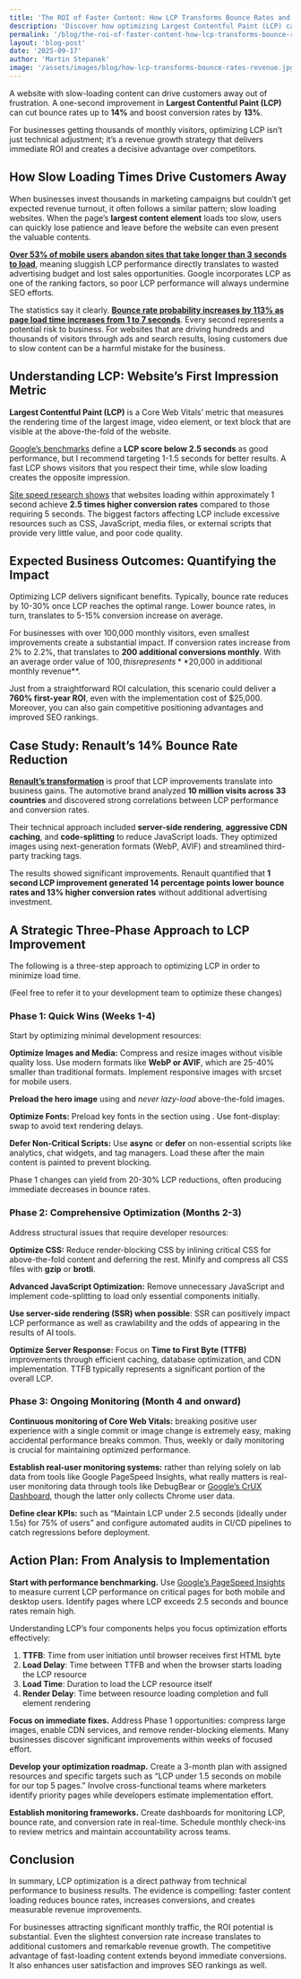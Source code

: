 ```yaml
---
title: 'The ROI of Faster Content: How LCP Transforms Bounce Rates and Revenue'
description: 'Discover how optimizing Largest Contentful Paint (LCP) can dramatically reduce bounce rates and increase revenue. Learn the business impact of faster content loading.'
permalink: '/blog/the-roi-of-faster-content-how-lcp-transforms-bounce-rates-and-revenue/'
layout: 'blog-post'
date: '2025-09-17'
author: 'Martin Stepanek'
image: '/assets/images/blog/how-lcp-transforms-bounce-rates-revenue.jpg'
---
```


A website with slow-loading content can drive customers away out of frustration. A one-second improvement in **Largest Contentful Paint (LCP)** can cut bounce rates up to **14%** and boost conversion rates by **13%**.

For businesses getting thousands of monthly visitors, optimizing LCP isn’t just technical adjustment; it’s a revenue growth strategy that delivers immediate ROI and creates a decisive advantage over competitors.

## **How Slow Loading Times Drive Customers Away**

When businesses invest thousands in marketing campaigns but couldn’t get expected revenue turnout, it often follows a similar pattern; slow loading websites. When the page’s **largest content element** loads too slow, users can quickly lose patience and leave before the website can even present the valuable contents.

[**Over 53% of mobile users abandon sites that take longer than 3 seconds to load**](https://think.storage.googleapis.com/docs/mobile-page-speed-new-industry-benchmarks.pdf), meaning sluggish LCP performance directly translates to wasted advertising budget and lost sales opportunities. Google incorporates LCP as one of the ranking factors, so poor LCP performance will always undermine SEO efforts.

The statistics say it clearly. [**Bounce rate probability increases by 113% as page load time increases from 1 to 7 seconds**](https://think.storage.googleapis.com/docs/mobile-page-speed-new-industry-benchmarks.pdf). Every second represents a potential risk to business. For websites that are driving hundreds and thousands of visitors through ads and search results, losing customers due to slow content can be a harmful mistake for the business.

## **Understanding LCP: Website’s First Impression Metric**

**Largest Contentful Paint (LCP)** is a Core Web Vitals’ metric that measures the rendering time of the largest image, video element, or text block that are visible at the above-the-fold of the website.

[Google’s benchmarks](https://web.dev/articles/lcp) define a **LCP score below 2.5 seconds** as good performance, but I recommend targeting 1-1.5 seconds for better results. A fast LCP shows visitors that you respect their time, while slow loading creates the opposite impression.

[Site speed research shows](https://portent.com/blog/analytics/research-site-speed-hurting-everyones-revenue.htm) that websites loading within approximately 1 second achieve **2.5 times higher conversion rates** compared to those requiring 5 seconds. The biggest factors affecting LCP include excessive resources such as CSS, JavaScript, media files, or external scripts that provide very little value, and poor code quality.

## **Expected Business Outcomes: Quantifying the Impact**

Optimizing LCP delivers significant benefits. Typically, bounce rate reduces by 10-30% once LCP reaches the optimal range. Lower bounce rates, in turn, translates to 5-15% conversion increase on average.

For businesses with over 100,000 monthly visitors, even smallest improvements create a substantial impact. If conversion rates increase from 2% to 2.2%, that translates to **200 additional conversions monthly**. With an average order value of $100, this represents **$20,000 in additional monthly revenue**.

Just from a straightforward ROI calculation, this scenario could deliver a **760% first-year ROI**, even with the implementation cost of $25,000. Moreover, you can also gain competitive positioning advantages and improved SEO rankings.

## **Case Study: Renault’s 14% Bounce Rate Reduction**

[**Renault’s transformation**](https://web.dev/case-studies/renault) is proof that LCP improvements translate into business gains. The automotive brand analyzed **10 million visits across 33 countries** and discovered strong correlations between LCP performance and conversion rates.

Their technical approach included **server-side rendering**, **aggressive CDN caching**, and **code-splitting** to reduce JavaScript loads. They optimized images using next-generation formats (WebP, AVIF)  and streamlined third-party tracking tags.

The results showed significant improvements. Renault quantified that **1 second LCP improvement generated 14 percentage points lower bounce rates and 13% higher conversion rates** without additional advertising investment.

## **A Strategic Three-Phase Approach to LCP Improvement**

The following is a three-step approach to optimizing LCP in order to minimize load time.

(Feel free to refer it to your development team to optimize these changes)

### **Phase 1: Quick Wins (Weeks 1-4)**

Start by optimizing minimal development resources:

**Optimize Images and Media:** Compress and resize images without visible quality loss. Use modern formats like **WebP or AVIF**, which are 25-40% smaller than traditional formats. Implement responsive images with srcset for mobile users.

**Preload the hero image** using <link rel=”preload” as=”image” href=”hero.webp”> and *never lazy-load* above-the-fold images.

**Optimize Fonts:** Preload key fonts in the <head> section using <link rel=”preload” href=”font.woff2″ as=”font” type=”font/woff2″>. Use font-display: swap to avoid text rendering delays.

**Defer Non-Critical Scripts:** Use **async** or **defer** on non-essential scripts like analytics, chat widgets, and tag managers. Load these after the main content is painted to prevent blocking.

Phase 1 changes can yield from 20-30% LCP reductions, often producing immediate decreases in bounce rates.

### **Phase 2: Comprehensive Optimization (Months 2-3)**

Address structural issues that require developer resources:

**Optimize CSS:** Reduce render-blocking CSS by inlining critical CSS for above-the-fold content and deferring the rest. Minify and compress all CSS files with **gzip** or **brotli**.

**Advanced JavaScript Optimization:** Remove unnecessary JavaScript and implement code-splitting to load only essential components initially.

**Use server-side rendering (SSR) when possible**: SSR can positively impact LCP performance as well as crawlability and the odds of appearing in the results of AI tools.

**Optimize Server Response:** Focus on **Time to First Byte (TTFB)** improvements through efficient caching, database optimization, and CDN implementation. TTFB typically represents a significant portion of the overall LCP.

### **Phase 3: Ongoing Monitoring (Month 4 and onward)**

**Continuous monitoring of Core Web Vitals:** breaking positive user experience with a single commit or image change is extremely easy, making accidental performance breaks common. Thus, weekly or daily monitoring is crucial for maintaining optimized performance.

**Establish real-user monitoring systems:** rather than relying solely on lab data from tools like Google PageSpeed Insights, what really matters is real-user monitoring data through tools like DebugBear or [Google’s CrUX Dashboard](https://developers.google.com/web/tools/chrome-user-experience-report), though the latter only collects Chrome user data.

**Define clear KPIs:** such as “Maintain LCP under 2.5  seconds (ideally under 1.5s) for 75% of users” and configure automated audits in CI/CD pipelines to catch regressions before deployment.

## **Action Plan: From Analysis to Implementation**

**Start with performance benchmarking.** Use [Google’s PageSpeed Insights](https://pagespeed.web.dev/) to measure current LCP performance on critical pages for both mobile and desktop users. Identify pages where LCP exceeds 2.5 seconds and bounce rates remain high.

Understanding LCP’s four components helps you focus optimization efforts effectively:

1. **TTFB**: Time from user initiation until browser receives first HTML byte
2. **Load Delay**: Time between TTFB and when the browser starts loading the LCP resource
3. **Load Time**: Duration to load the LCP resource itself
4. **Render Delay**: Time between resource loading completion and full element rendering

**Focus on immediate fixes.** Address Phase 1 opportunities: compress large images, enable CDN services, and remove render-blocking elements. Many businesses discover significant improvements within weeks of focused effort.

**Develop your optimization roadmap.** Create a 3-month plan with assigned resources and specific targets such as “LCP under 1.5 seconds on mobile for our top 5 pages.” Involve cross-functional teams where marketers identify priority pages while developers estimate implementation effort.

**Establish monitoring frameworks.** Create dashboards for monitoring LCP, bounce rate, and conversion rate in real-time. Schedule monthly check-ins to review metrics and maintain accountability across teams.

## **Conclusion**

In summary, LCP optimization is a direct pathway from technical performance to business results. The evidence is compelling: faster content loading reduces bounce rates, increases conversions, and creates measurable revenue improvements.

For businesses attracting significant monthly traffic, the ROI potential is substantial. Even the slightest conversion rate increase translates to additional customers and remarkable revenue growth. The competitive advantage of fast-loading content extends beyond immediate conversions. It also enhances user satisfaction and improves SEO rankings as well.
